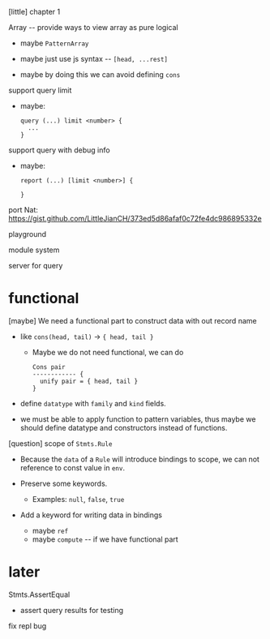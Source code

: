 [little] chapter 1

Array -- provide ways to view array as pure logical

- maybe `PatternArray`

- maybe just use js syntax -- `[head, ...rest]`
- maybe by doing this we can avoid defining `cons`

support query limit

- maybe:

  ```
  query (...) limit <number> {
    ...
  }
  ```

support query with debug info

- maybe:

  ```
  report (...) [limit <number>] {

  }
  ```

port Nat: https://gist.github.com/LittleJianCH/373ed5d86afaf0c72fe4dc986895332e

playground

module system

server for query

# functional

[maybe] We need a functional part to construct data with out record name

- like `cons(head, tail)` -> `{ head, tail }`

  - Maybe we do not need functional, we can do

    ```
    Cons pair
    ------------ {
      unify pair = { head, tail }
    }
    ```

- define `datatype` with `family` and `kind` fields.

- we must be able to apply function to pattern variables,
  thus maybe we should define datatype and constructors instead of functions.

[question] scope of `Stmts.Rule`

- Because the `data` of a `Rule` will introduce bindings to scope,
  we can not reference to const value in `env`.

- Preserve some keywords.

  - Examples: `null`, `false`, `true`

- Add a keyword for writing data in bindings

  - maybe `ref`
  - maybe `compute` -- if we have functional part

# later

Stmts.AssertEqual

- assert query results for testing

fix repl bug

